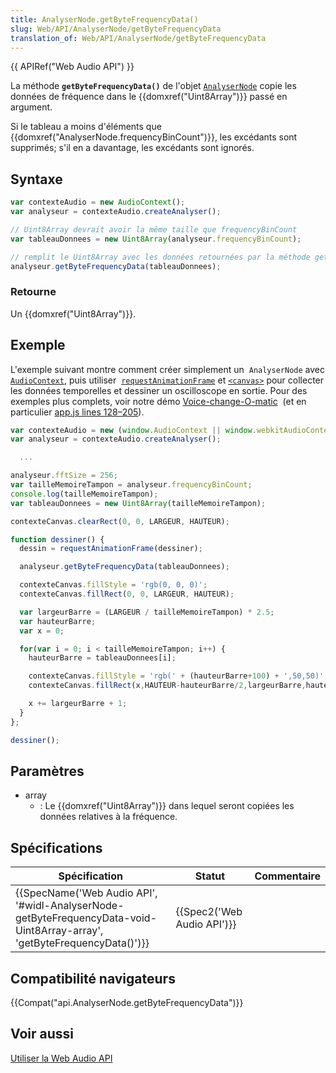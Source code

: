 ```yaml
---
title: AnalyserNode.getByteFrequencyData()
slug: Web/API/AnalyserNode/getByteFrequencyData
translation_of: Web/API/AnalyserNode/getByteFrequencyData
---
```

{{ APIRef("Web Audio API") }}

La méthode **`getByteFrequencyData()`** de l'objet [`AnalyserNode`](/fr/docs/Web/API/AnalyserNode) copie les données de fréquence dans le {{domxref("Uint8Array")}} passé en argument.

Si le tableau a moins d'éléments que {{domxref("AnalyserNode.frequencyBinCount")}}, les excédants sont supprimés; s'il en a davantage, les excédants sont ignorés.

## Syntaxe

```js
var contexteAudio = new AudioContext();
var analyseur = contexteAudio.createAnalyser();

// Uint8Array devrait avoir la même taille que frequencyBinCount
var tableauDonnees = new Uint8Array(analyseur.frequencyBinCount);

// remplit le Uint8Array avec les données retournées par la méthode getByteFrequencyData()
analyseur.getByteFrequencyData(tableauDonnees);
```

### Retourne

Un {{domxref("Uint8Array")}}.

## Exemple

L'exemple suivant montre comment créer simplement un  `AnalyserNode` avec [`AudioContext`](/fr/docs/Web/API/AudioContext), puis utiliser  [`requestAnimationFrame`](/fr/docs/Web/API/Window/requestAnimationFrame) et [`<canvas>`](/fr/docs/Web/HTML/Element/canvas) pour collecter les données temporelles et dessiner un oscilloscope en sortie. Pour des exemples plus complets, voir notre démo [Voice-change-O-matic](http://mdn.github.io/voice-change-o-matic/)  (et en particulier [app.js lines 128–205](https://github.com/mdn/voice-change-o-matic/blob/gh-pages/scripts/app.js#L128-L205)).

```js
var contexteAudio = new (window.AudioContext || window.webkitAudioContext)();
var analyseur = contexteAudio.createAnalyser();

  ...

analyseur.fftSize = 256;
var tailleMemoireTampon = analyseur.frequencyBinCount;
console.log(tailleMemoireTampon);
var tableauDonnees = new Uint8Array(tailleMemoireTampon);

contexteCanvas.clearRect(0, 0, LARGEUR, HAUTEUR);

function dessiner() {
  dessin = requestAnimationFrame(dessiner);

  analyseur.getByteFrequencyData(tableauDonnees);

  contexteCanvas.fillStyle = 'rgb(0, 0, 0)';
  contexteCanvas.fillRect(0, 0, LARGEUR, HAUTEUR);

  var largeurBarre = (LARGEUR / tailleMemoireTampon) * 2.5;
  var hauteurBarre;
  var x = 0;

  for(var i = 0; i < tailleMemoireTampon; i++) {
    hauteurBarre = tableauDonnees[i];

    contexteCanvas.fillStyle = 'rgb(' + (hauteurBarre+100) + ',50,50)';
    contexteCanvas.fillRect(x,HAUTEUR-hauteurBarre/2,largeurBarre,hauteurBarre/2);

    x += largeurBarre + 1;
  }
};

dessiner();
```

## Paramètres

- array
  - : Le {{domxref("Uint8Array")}} dans lequel seront copiées les données relatives à la fréquence.

## Spécifications

| Spécification                                                                                                                                                    | Statut                               | Commentaire |
| ---------------------------------------------------------------------------------------------------------------------------------------------------------------- | ------------------------------------ | ----------- |
| {{SpecName('Web Audio API', '#widl-AnalyserNode-getByteFrequencyData-void-Uint8Array-array', 'getByteFrequencyData()')}} | {{Spec2('Web Audio API')}} |             |

## Compatibilité navigateurs

{{Compat("api.AnalyserNode.getByteFrequencyData")}}

## Voir aussi

[Utiliser la Web Audio API](/fr/docs/Web_Audio_API/Using_Web_Audio_API)
